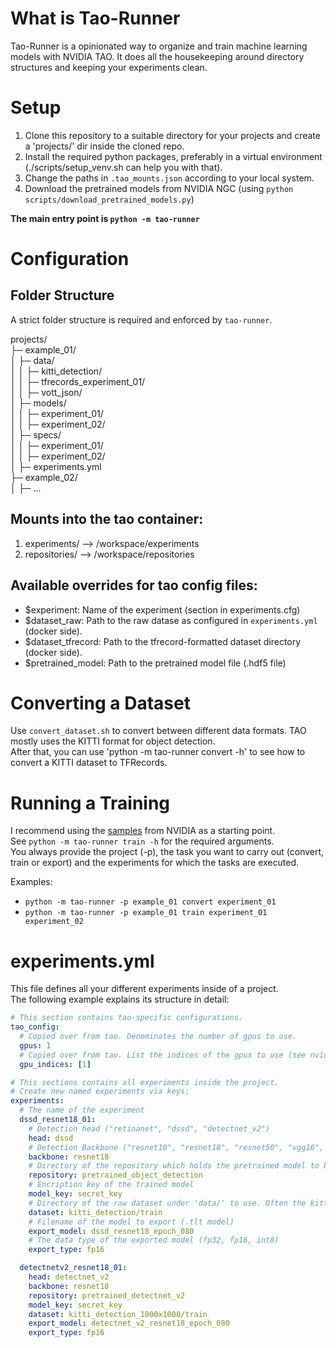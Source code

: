 # What is Tao-Runner
Tao-Runner is a opinionated way to organize and train machine learning models with NVIDIA TAO. It does all the housekeeping around directory structures and keeping your experiments clean.

# Setup
  1. Clone this repository to a suitable directory for your projects and create a 'projects/' dir inside the cloned repo.
  2. Install the required python packages, preferably in a virtual environment (./scripts/setup_venv.sh can help you with that).  
  3. Change the paths in `.tao_mounts.json` according to your local system.
  4. Download the pretrained models from NVIDIA NGC (using `python scripts/download_pretrained_models.py`)

**The main entry point is `python -m tao-runner`**

# Configuration

## Folder Structure
A strict folder structure is required and enforced by `tao-runner`.

projects/  
├─ example_01/  
│  ├─ data/  
│  │  ├─ kitti_detection/  
│  │  ├─ tfrecords_experiment_01/  
│  │  ├─ vott_json/  
│  ├─ models/  
│  │  ├─ experiment_01/  
│  │  ├─ experiment_02/  
│  ├─ specs/  
│  │  ├─ experiment_01/  
│  │  ├─ experiment_02/  
│  ├─ experiments.yml  
├─ example_02/  
│  ├─ ...

## Mounts into the tao container:
 1. experiments/ --> /workspace/experiments
 2. repositories/ --> /workspace/repositories

## Available overrides for tao config files:
 - $experiment: Name of the experiment (section in experiments.cfg)
 - $dataset_raw: Path to the raw datase as configured in `experiments.yml` (docker side).
 - $dataset_tfrecord: Path to the tfrecord-formatted dataset directory (docker side).
 - $pretrained_model: Path to the pretrained model file (.hdf5 file)

# Converting a Dataset
Use `convert_dataset.sh` to convert between different data formats.
TAO mostly uses the KITTI format for object detection.  
After that, you can use 'python -m tao-runner convert -h' to see how to convert a KITTI dataset to TFRecords.

# Running a Training
I recommend using the [samples](https://api.ngc.nvidia.com/v2/resources/nvidia/tao/cv_samples/versions/v1.3.0/zip) from NVIDIA as a starting point.  
See `python -m tao-runner train -h` for the required arguments.  
You always provide the project (-p), the task you want to carry out (convert, train or export) and the experiments for which the tasks are executed.

Examples:  
- `python -m tao-runner -p example_01 convert experiment_01`  
- `python -m tao-runner -p example_01 train experiment_01 experiment_02`

# experiments.yml
This file defines all your different experiments inside of a project.  
The following example explains its structure in detail:
```yaml
# This section contains tao-specific configurations.
tao_config:
  # Copied over from tao. Denominates the number of gpus to use.
  gpus: 1
  # Copied over from tao. List the indices of the gpus to use (see nvidia-smi)
  gpu_indices: [1]

# This sections contains all experiments inside the project.
# Create new named experiments via keys:
experiments:
  # The name of the experiment
  dssd_resnet18_01:
    # Detection head ("retinanet", "dssd", "detectnet_v2")
    head: dssd
    # Detection Backbone ("resnet10", "resnet18", "resnet50", "vgg16", "vgg19", etc.)
    backbone: resnet18
    # Directory of the repository which holds the pretrained model to be used (dir under 'repositories')
    repository: pretrained_object_detection
    # Encription key of the trained model
    model_key: secret_key
    # Directory of the raw dataset under 'data/' to use. Often the kitti_detection format is used.
    dataset: kitti_detection/train
    # Filename of the model to export (.tlt model)
    export_model: dssd_resnet18_epoch_080
    # The data type of the exported model (fp32, fp16, int8)
    export_type: fp16

  detectnetv2_resnet18_01:
    head: detectnet_v2
    backbone: resnet18
    repository: pretrained_detectnet_v2
    model_key: secret_key
    dataset: kitti_detection_1000x1000/train
    export_model: detectnet_v2_resnet18_epoch_080
    export_type: fp16
```